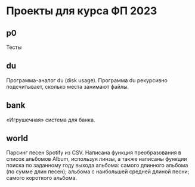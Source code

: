 # Проекты для курса ФП 2023

## p0

Тесты

## du

Программа-аналог du (disk usage). Программа du рекурсивно подсчитывает, сколько места занимают файлы.

## bank

«Игрушечная» система для банка. 

## world

Парсинг песен Spotify из CSV. Написана функция преобразования в список альбомов Album, используя линзы, а также написаны функции поиска по заданному году выхода альбома: самого длинного альбома (по сумме длин песен); альбома с наибольшей средней длиной песни; самого короткого альбома.

